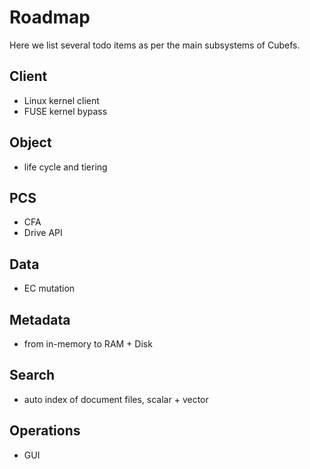# Roadmap

Here we list several todo items as per the main subsystems of Cubefs. 

## Client

* Linux kernel client
* FUSE kernel bypass

## Object

* life cycle and tiering

## PCS

* CFA
* Drive API

## Data

* EC mutation

## Metadata

* from in-memory to RAM + Disk

## Search

* auto index of document files, scalar + vector

## Operations

* GUI


